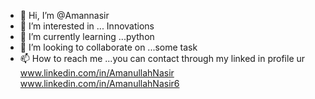 - 👋 Hi, I’m @Amannasir
- 👀 I’m interested in ... Innovations 
- 🌱 I’m currently learning ...python
- 💞️ I’m looking to collaborate on ...some task
- 📫 How to reach me ...you can contact through my linked in profile ur www.linkedin.com/in/AmanullahNasir
www.linkedin.com/in/AmanullahNasir6
<!---
Amannasir/Amannasir is a ✨ special ✨ repository because its `README.md` (this file) appears on your GitHub profile.
You can click the Preview link to take a look at your changes.
--->
